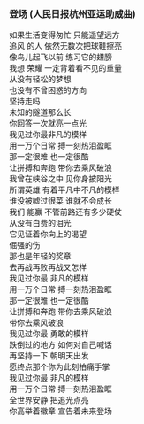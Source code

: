 ### 登场 (人民日报杭州亚运助威曲)  
如果生活变得匆忙 只能遥望远方  
追风 的人 依然无数次把球鞋擦亮  
像鸟儿起飞以前 练习它的翅膀  
我想 荣耀 一定背着看不见的重量  
从没有轻松的梦想  
也没有不曾困惑的方向  
坚持走吗  
未知的隧道那么长  
你回答一次就亮一点光  
我见过你最非凡的模样  
用一万个日常 搏一刻热泪盈眶  
那一定很难 也一定很酷  
让拼搏和奔跑 带你去乘风破浪  
我曾在峡谷之中 见你身披阳光  
所谓英雄 有着平凡中不凡的模样  
谁没被嘘过很菜 谁就不会成长  
我们 能赢 不管前路还有多少硬仗  
从没有白费的泪光  
它见证着你向上的渴望  
倔强的伤  
那也是年轻的奖章  
去再战再败再战又怎样  
我见过你最 非凡的模样  
用一万个日常 搏一刻热泪盈眶  
那一定很难 也一定很酷  
让拼搏和奔跑 带你去乘风破浪  
带你去乘风破浪  
我见过你最 勇敢的模样  
跌倒过的地方 如何对自己喊话  
再坚持一下 朝明天出发  
愿终点那个你为此刻拍痛手掌  
我见过你最 非凡的模样  
用一万个日常 搏一刻热泪盈眶  
全世界安静 把追光点亮  
你高举着徽章 宣告着未来登场  
